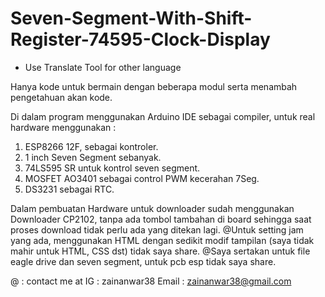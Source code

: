 # Seven-Segment-With-Shift-Register-74595-Clock-Display
* Use Translate Tool for other language
  
Hanya kode untuk bermain dengan beberapa modul serta menambah pengetahuan akan kode.

Di dalam program menggunakan Arduino IDE sebagai compiler, untuk real hardware menggunakan :
1. ESP8266 12F, sebagai kontroler.
2. 1 inch Seven Segment sebanyak.
3. 74LS595 SR untuk kontrol seven segment.
4. MOSFET AO3401 sebagai control PWM kecerahan 7Seg.
5. DS3231 sebagai RTC.

Dalam pembuatan Hardware untuk downloader sudah menggunakan Downloader CP2102, tanpa ada tombol tambahan di board sehingga saat
proses download tidak perlu ada yang ditekan lagi.
@Untuk setting jam yang ada, menggunakan HTML dengan sedikit modif tampilan (saya tidak mahir untuk HTML, CSS dst) tidak saya share.
@Saya sertakan untuk file eagle drive dan seven segment, untuk pcb esp tidak saya share.

@ : contact me at 
    IG     : zainanwar38
    Email  : zainanwar38@gmail.com
